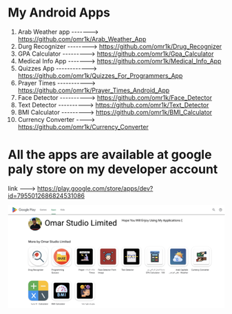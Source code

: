 # My Android Apps

1) Arab Weather app -------> https://github.com/omr1k/Arab_Weather_App
2) Durg Recognizer --------> https://github.com/omr1k/Drug_Recognizer
3) GPA Calculator ---------> https://github.com/omr1k/Gpa_Calculator
4) Medical Info App -------> https://github.com/omr1k/Medical_Info_App
5) Quizzes App ------------> https://github.com/omr1k/Quizzes_For_Programmers_App
6) Prayer Times -----------> https://github.com/omr1k/Prayer_Times_Android_App
7) Face Detector ----------> https://github.com/omr1k/Face_Detector
8) Text Detector ----------> https://github.com/omr1k/Text_Detector
9) BMI Calculator ---------> https://github.com/omr1k/BMI_Calculator
10) Currency Converter ----> https://github.com/omr1k/Currency_Converter

# All the apps are available at google paly store on my developer account
link ---> https://play.google.com/store/apps/dev?id=7955012686824531086

![](a1.png)
